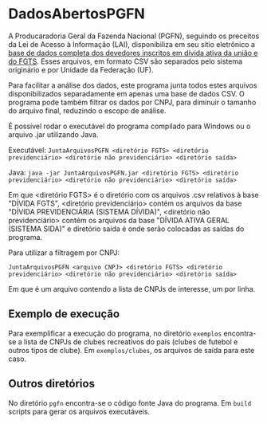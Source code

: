 # DadosAbertosPGFN
A Producaradoria Geral da Fazenda Nacional (PGFN), seguindo os preceitos da Lei de Acesso à Informação (LAI), disponibiliza em seu sítio eletrônico a [base de dados completa dos devedores inscritos em dívida ativa da união e do FGTS](https://www.pgfn.fazenda.gov.br/acesso-a-informacao/dados-abertos). Esses arquivos, em formato CSV são separados pelo sistema originário e por Unidade da Federação (UF).

Para facilitar a análise dos dados, este programa junta todos estes arquivos disponibilizados separadamente em apenas uma base de dados CSV. O programa pode também filtrar os dados por CNPJ, para diminuir o tamanho do arquivo final, reduzindo o escopo de análise.

É possível rodar o executável do programa compilado para Windows ou o arquivo .jar utilizando Java.

Executável:
`JuntaArquivosPGFN <diretório FGTS> <diretório previdenciário> <diretório não previdenciário> <diretório saída>`

Java:
`java -jar JuntaArquivosPGFN.jar <diretório FGTS> <diretório previdenciário> <diretório não previdenciário> <diretório saída>`

Em que <diretório FGTS> é o diretório com os arquivos .csv relativos à base "DÍVIDA FGTS", <diretório previdenciário> contém os arquivos da base "DÍVIDA PREVIDENCIÁRIA (SISTEMA DÍVIDA)", <diretório não previdenciário> contém os arquivos da base "DÍVIDA ATIVA GERAL (SISTEMA SIDA)" e diretório saída é onde serão colocadas as saídas do programa.

Para utilizar a filtragem por CNPJ:

`JuntaArquivosPGFN <arquivo CNPJ> <diretório FGTS> <diretório previdenciário> <diretório não previdenciário> <diretório saída>`

Em que <arquivo CNPJ> é um arquivo contendo a lista de CNPJs de interesse, um por linha.
  
## Exemplo de execução

Para exemplificar a execução do programa, no diretório `exemplos` encontra-se a lista de CNPJs de clubes recreativos do país (clubes de futebol e outros tipos de clube). Em `exemplos/clubes`, os arquivos de saída para este caso.

## Outros diretórios

No diretório `pgfn` encontra-se o código fonte Java do programa. Em `build` scripts para gerar os arquivos executáveis.
